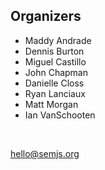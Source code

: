 ## Organizers

- Maddy Andrade
- Dennis Burton
- Miguel Castillo
- John Chapman
- Danielle Closs
- Ryan Lanciaux
- Matt Morgan
- Ian VanSchooten

<br />

hello@semjs.org
